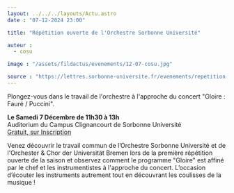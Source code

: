 ```yaml
---
layout: ../../../layouts/Actu.astro
date : "07-12-2024 23:00"

title: "Répétition ouverte de l'Orchestre Sorbonne Université"

auteur :
  - cosu

image : "/assets/fildactus/evenements/12-07-cosu.jpg"

source : "https://lettres.sorbonne-universite.fr/evenements/repetition-ouverte-de-lorchestre-sorbonne-universite-0"
---
```


Plongez-vous dans le travail de l'orchestre à l'approche du concert "Gloire : Fauré / Puccini".

__Le Samedi 7 Décembre de 11h30 à 13h__  
Auditorium du Campus Clignancourt de Sorbonne Université  
[Gratuit, sur Inscription](https://www.billetweb.fr/repetition-ouverte-11)

Venez découvrir le travail commun de l’Orchestre Sorbonne Université et de l'Orchester & Chor der Universität Bremen lors de la première répétition ouverte de la saison et observez comment le programme "Gloire" est affiné par le chef et les instrumentistes à l'approche du concert. L’occasion d’écouter les instruments autrement tout en découvrant les coulisses de la musique !